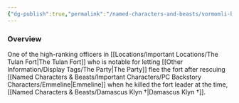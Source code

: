 ```yaml
---
{"dg-publish":true,"permalink":"/named-characters-and-beasts/vormomli-bronzehand/","tags":["NPC"],"updated":"2025-03-01T21:15:21.920+00:00"}
---
```



### Overview
One of the high-ranking officers in [[Locations/Important Locations/The Tulan Fort\|The Tulan Fort]] who is notable for letting [[Other Information/Display Tags/The Party\|The Party]] flee the fort after rescuing [[Named Characters & Beasts/Important Characters/PC Backstory Characters/Emmeline\|Emmeline]] when he killed the fort leader at the time, [[Named Characters & Beasts/Damascus Klyn †\|Damascus Klyn †]].